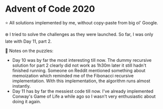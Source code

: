 # Advent of Code 2020

⭐️ All solutions implemented by me, without copy-paste from big ol' Google.

❄️ I tried to solve the challenges as they were launched. So far, I was only late with Day 11, part 2.

🎄 Notes on the puzzles:
* Day 10 was by far the most interesting till now.
The dummy recursive solution for part 2 clearly did not work as 1h30m later it still hadn't finished running.
Someone on Reddit mentioned something about memoization which reminded me of the Fibonacci recursive implementation.
With this implementation, the algorithm runs almost instantly.
* Day 11 has by far the messiest code till now. I've already implemented Conway's Game of Life a while ago so I wasn't very enthusiastic about doing it again.